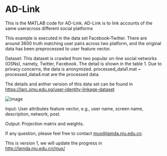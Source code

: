 # AD-Link
This is the MATLAB code for AD-Link. AD-Link is to link accounts of the same useracross different social platforms

This example is executed in the data set Facebook-Twitter. There are around 3600 truth matching user pairs across two platform, and the original data has been preprocessed to user feature vector.

Dataset: This dataset is crawled from two popular on-line social networks (OSNs), namely, Twitter, Facebook. The detail is shown in the table 1. Due to privacy concerns, the data is anonymized. processed_data1.mat ~ processed_data4.mat are the processed data.

The details and anther version of this data set can be found in  https://larc.smu.edu.sg/user-identity-linkage-dataset

![image](https://raw.githubusercontent.com/SwissDM52/AD-Link/master/20180228104845.jpg)

Input: User attributes feature vector, e.g., user name, screen name, description, network, post. 

Output: Projection matrix and weights.

If any question, please feel free to contact mux@lamda.nju.edu.cn.

This is version 1, we will update the progress in http://lamda.nju.edu.cn/mux/ 
